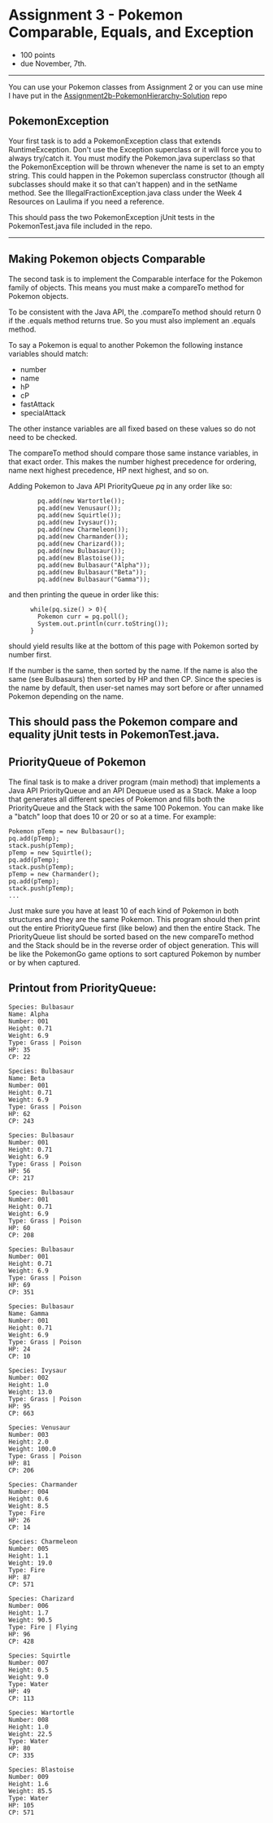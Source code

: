 # Assignment 3 - Pokemon Comparable, Equals, and Exception

 * 100 points
 * due November, 7th.
 
----

You can use your Pokemon classes from Assignment 2 or you can use mine I have put in the [Assignment2b-PokemonHierarchy-Solution](https://github.com/ICSatKCC/Assignment2b-PokemonHierarchy-Solution) repo
## PokemonException

Your first task is to add a PokemonException class that extends RuntimeException. Don't use the Exception superclass or it will force you to always try/catch it. You must modify the Pokemon.java superclass so that the PokemonException will be thrown whenever the name is set to an empty string. This could happen in the Pokemon superclass constructor (though all subclasses should make it so that can't happen) and in the setName method. See the IllegalFractionException.java class under the Week 4 Resources on Laulima if you need a reference. 

This should pass the two PokemonException jUnit tests in the PokemonTest.java file included in the repo.

----
## Making Pokemon objects Comparable

The second task is to implement the Comparable interface for the Pokemon family of objects. This means you must make a compareTo method for Pokemon objects.

To be consistent with the Java API, the .compareTo method should return 0 if the .equals method returns true. So you must also implement an .equals method.

To say a Pokemon is equal to another Pokemon the following instance variables should match:
 * number
 * name
 * hP
 * cP
 * fastAttack
 * specialAttack
 
The other instance variables are all fixed based on these values so do not need to be checked.

The compareTo method should compare those same instance variables, in that exact order. This makes the number highest precedence for ordering, name next highest precedence, HP next highest, and so on.

Adding Pokemon to Java API PriorityQueue *pq* in any order like so:
```
        pq.add(new Wartortle());
        pq.add(new Venusaur());
        pq.add(new Squirtle());
        pq.add(new Ivysaur());
        pq.add(new Charmeleon());
        pq.add(new Charmander());
        pq.add(new Charizard());
        pq.add(new Bulbasaur());
        pq.add(new Blastoise());
        pq.add(new Bulbasaur("Alpha"));
        pq.add(new Bulbasaur("Beta"));
        pq.add(new Bulbasaur("Gamma"));
```
and then printing the queue in order like this:
```      
      while(pq.size() > 0){
        Pokemon curr = pq.poll();
        System.out.println(curr.toString());
      }
```
should yield results like at the bottom of this page with Pokemon sorted by number first. 

If the number is the same, then sorted by the name. If the name is also the same (see Bulbasaurs) then sorted by HP and then CP. Since the species is the name by default, then user-set names may sort before or after unnamed Pokemon depending on the name.

This should pass the Pokemon compare and equality jUnit tests in PokemonTest.java.
----
## PriorityQueue of Pokemon

The final task is to make a driver program (main method) that implements a Java API PriorityQueue and an API Dequeue used as a Stack. Make a loop that generates all different species of Pokemon and fills both the PriorityQueue and the Stack with the same 100 Pokemon. You can make like a "batch" loop that does 10 or 20 or so at a time. For example:
```
Pokemon pTemp = new Bulbasaur();
pq.add(pTemp);
stack.push(pTemp);
pTemp = new Squirtle();
pq.add(pTemp);
stack.push(pTemp);
pTemp = new Charmander();
pq.add(pTemp);
stack.push(pTemp);
...
```
Just make sure you have at least 10 of each kind of Pokemon in both structures and they are the same Pokemon. This program should then print out the entire PriorityQueue first (like below) and then the entire Stack. The PriorityQueue list should be sorted based on the new compareTo method and the Stack should be in the reverse order of object generation. This will be like the PokemonGo game options to sort captured Pokemon by number or by when captured.

Printout from PriorityQueue:
----
```
Species: Bulbasaur
Name: Alpha
Number: 001
Height: 0.71
Weight: 6.9
Type: Grass | Poison
HP: 35
CP: 22

Species: Bulbasaur
Name: Beta
Number: 001
Height: 0.71
Weight: 6.9
Type: Grass | Poison
HP: 62
CP: 243

Species: Bulbasaur
Number: 001
Height: 0.71
Weight: 6.9
Type: Grass | Poison
HP: 56
CP: 217

Species: Bulbasaur
Number: 001
Height: 0.71
Weight: 6.9
Type: Grass | Poison
HP: 60
CP: 208

Species: Bulbasaur
Number: 001
Height: 0.71
Weight: 6.9
Type: Grass | Poison
HP: 69
CP: 351

Species: Bulbasaur
Name: Gamma
Number: 001
Height: 0.71
Weight: 6.9
Type: Grass | Poison
HP: 24
CP: 10

Species: Ivysaur
Number: 002
Height: 1.0
Weight: 13.0
Type: Grass | Poison
HP: 95
CP: 663

Species: Venusaur
Number: 003
Height: 2.0
Weight: 100.0
Type: Grass | Poison
HP: 81
CP: 206

Species: Charmander
Number: 004
Height: 0.6
Weight: 8.5
Type: Fire
HP: 26
CP: 14

Species: Charmeleon
Number: 005
Height: 1.1
Weight: 19.0
Type: Fire
HP: 87
CP: 571

Species: Charizard
Number: 006
Height: 1.7
Weight: 90.5
Type: Fire | Flying
HP: 96
CP: 428

Species: Squirtle
Number: 007
Height: 0.5
Weight: 9.0
Type: Water
HP: 49
CP: 113

Species: Wartortle
Number: 008
Height: 1.0
Weight: 22.5
Type: Water
HP: 80
CP: 335

Species: Blastoise
Number: 009
Height: 1.6
Weight: 85.5
Type: Water
HP: 105
CP: 571
```


